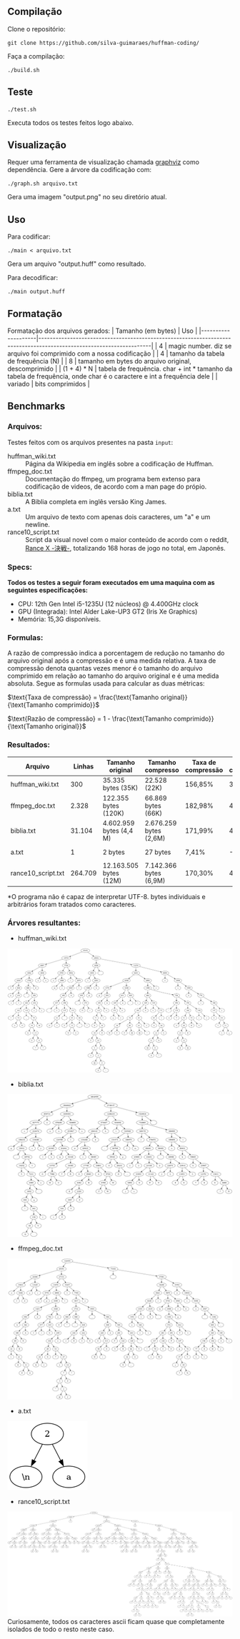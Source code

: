 ## Compilação
Clone o repositório:
```
git clone https://github.com/silva-guimaraes/huffman-coding/ 
```
Faça a compilação:
```
./build.sh
```
## Teste
```
./test.sh
```
Executa todos os testes feitos logo abaixo.
## Visualização
Requer uma ferramenta de visualização chamada [graphviz](https://graphviz.org/) como dependência. Gere a árvore da codificação com:
```
./graph.sh arquivo.txt
```
Gera uma imagem "output.png" no seu diretório atual.
## Uso
Para codificar:
```
./main < arquivo.txt
```
Gera um arquivo "output.huff" como resultado.

Para decodificar:
```
./main output.huff
```
## Formatação
Formatação dos arquivos gerados:
| Tamanho (em bytes) | Uso                                                                                                                 |
|--------------------|---------------------------------------------------------------------------------------------------------------------|
| 4                  | magic number. diz se arquivo foi comprimido com a nossa codificação                                                 |
| 4                  | tamanho da tabela de frequência (N)                                                                                 |
| 8                  | tamanho em bytes do arquivo original, descomprimido                                                                 |
| (1 + 4) * N        | tabela de frequência. char + int * tamanho da tabela de frequência, onde char é o caractere e int a frequência dele |
| variado            | bits comprimidos                                                                                                    |

## Benchmarks
### Arquivos:
Testes feitos com os arquivos presentes na pasta `input`:
<dl>
  <dt>
    huffman_wiki.txt
  </dt>
  <dd>
    Página da Wikipedia em inglês sobre a codificação de Huffman. 
  </dd>
  <dt>
    ffmpeg_doc.txt
  </dt>
  <dd>
    Documentação do ffmpeg, um programa bem extenso para codificação de videos, de acordo com a man page do própio. 
  </dd>
  <dt>
    biblia.txt
  </dt>
  <dd>
    A Biblia completa em inglês versão King James.
  </dd>
  <dt>
    a.txt
  </dt>
  <dd>
    Um arquivo de texto com apenas dois caracteres, um "a" e um newline.
  </dd>
  <dt>
    rance10_script.txt
  </dt>
  <dd>
    Script da visual novel com o maior conteúdo de acordo com o reddit, <a href="https://vndb.org/v20802">Rance Ⅹ -決戦-</a>, totalizando 168 horas de jogo no total, em Japonês.
  </dd>
</dl>

### Specs:

**Todos os testes a seguir foram executados em uma maquina com as seguintes especificações:**
- CPU: 12th Gen Intel i5-1235U (12 núcleos) @ 4.400GHz clock
- GPU (Integrada): Intel Alder Lake-UP3 GT2 (Iris Xe Graphics)
- Memória: 15,3G disponíveis.

### Formulas:
A razão de compressão indica a porcentagem de redução no tamanho do arquivo original após a compressão e é uma medida relativa. A taxa de compressão denota quantas vezes menor é o tamanho do arquivo comprimido em relação ao tamanho do arquivo original e é uma medida absoluta. Segue as formulas usada para calcular as duas métricas:

$\text{Taxa de compressão} = \frac{\text{Tamanho original}}{\text{Tamanho comprimido}}$

$\text{Razão de compressão} = 1 - \frac{\text{Tamanho comprimido}}{\text{Tamanho original}}$

### Resultados:

| Arquivo            | Linhas  | Tamanho original        | Tamanho compresso      | Taxa de compressão | Razão de compressão | Tempo compressão | Tempo descompressão | Codificação |
|--------------------|---------|-------------------------|------------------------|--------------------|---------------------|------------------|---------------------|-------------|
| huffman_wiki.txt   | 300     | 35.335 bytes (35K)      | 22.528 (22K)           | 156,85%            | 36,24%              | 0,004 segundos   | 0,004 segundos      | ASCII       |
| ffmpeg_doc.txt     | 2.328   | 122.355 bytes (120K)    | 66.869 bytes (66K)     | 182,98%            | 45,35%              | 0,004 segundos   | 0,007 segundos      | ASCII       |
| biblia.txt         | 31.104  | 4.602.959 bytes (4,4 M) | 2.676.259 bytes (2,6M) | 171,99%            | 41,86%              | 0,181 segundos   | 0,142 segundos      | ASCII       |
| a.txt              | 1       | 2 bytes                 | 27 bytes               | 7,41%              | -1250%              | 0,002 segundos   | 0,002 segundos      | ASCII       |
| rance10_script.txt | 264.709 | 12.163.505 bytes (12M)  | 7.142.366 bytes (6,9M) | 170,30%            | 41,28%              | 0,295 segundos   | 0,329 segundos      | UTF-8*      |

*O programa não é capaz de interpretar UTF-8. bytes individuais e arbitrários foram tratados como caracteres.
### Árvores resultantes:
- huffman_wiki.txt

![huffman_wiki.txt](imagens/huffman_wiki.png)

- biblia.txt

![biblia.txt](imagens/biblia.png)

- ffmpeg_doc.txt

![ffmpeg_doc.txt](imagens/ffmpeg_doc.png)

- a.txt

![a.txt](imagens/a.png)

- rance10_script.txt

![rance10_script.txt](imagens/rance10_script.png)
Curiosamente, todos os caracteres ascii ficam quase que completamente isolados de todo o resto neste caso.
